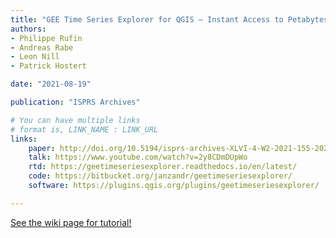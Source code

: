 ```yaml
---
title: "GEE Time Series Explorer for QGIS – Instant Access to Petabytes of Earth Observation Data"
authors:
- Philippe Rufin
- Andreas Rabe
- Leon Nill
- Patrick Hostert

date: "2021-08-19"

publication: "ISPRS Archives"

# You can have multiple links
# format is, LINK_NAME : LINK_URL
links:
    paper: http://doi.org/10.5194/isprs-archives-XLVI-4-W2-2021-155-2021
    talk: https://www.youtube.com/watch?v=2y8CDmDUpWo
    rtd: https://geetimeseriesexplorer.readthedocs.io/en/latest/
    code: https://bitbucket.org/janzandr/geetimeseriesexplorer/
    software: https://plugins.qgis.org/plugins/geetimeseriesexplorer/

---
```



[See the wiki page for tutorial!](https://github.com/hadisinaee/avicenna/wiki)